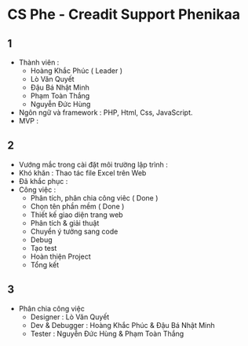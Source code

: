 # CS Phe - Creadit Support Phenikaa
## 1
- Thành viên :
  + Hoàng Khắc Phúc ( Leader )
  + Lò Văn Quyết
  + Đậu Bá Nhật Minh
  + Phạm Toàn Thắng
  + Nguyễn Đức Hùng
- Ngôn ngữ và framework : PHP, Html, Css, JavaScript.
- MVP :

## 2
- Vướng mắc trong cài đặt môi trường lập trình :
- Khó khăn : Thao tác file Excel trên Web
- Đã khắc phục :
- Công việc :
  + Phân tích, phân chia công viêc ( Done )
  + Chọn tên phần mềm ( Done )
  + Thiết kế giao diện trang web
  + Phân tích & giải thuật
  + Chuyển ý tưởng sang code
  + Debug
  + Tạo test
  + Hoàn thiện Project
  + Tổng kết

## 3
- Phân chia công việc
  + Designer : Lò Văn Quyết
  + Dev & Debugger : Hoàng Khắc Phúc & Đậu Bá Nhật Minh
  + Tester : Nguyễn Đức Hùng & Phạm Toàn Thắng



